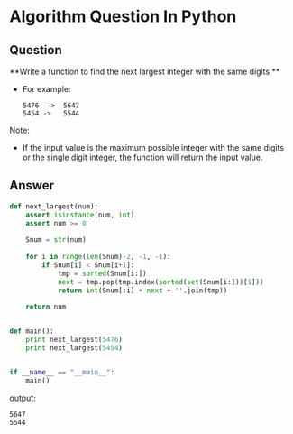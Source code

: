 Algorithm Question In Python
============================

## Question

**Write a function to find the next largest integer with the same digits **


* For example:

    ```
    5476  ->  5647
    5454 ->   5544
    ```

Note:

- If the input value is the maximum possible integer with the same digits or the single digit integer,
the function will return the input value.


## Answer

```python
def next_largest(num):
    assert isinstance(num, int)
    assert num >= 0
    
    Snum = str(num)
    
    for i in range(len(Snum)-2, -1, -1):
        if Snum[i] < Snum[i+1]:
            tmp = sorted(Snum[i:])
            next = tmp.pop(tmp.index(sorted(set(Snum[i:]))[1]))
            return int(Snum[:i] + next + ''.join(tmp))
            
    return num


def main():
    print next_largest(5476)
    print next_largest(5454)


if __name__ == "__main__":
    main()
```

output:

```
5647
5544
```
